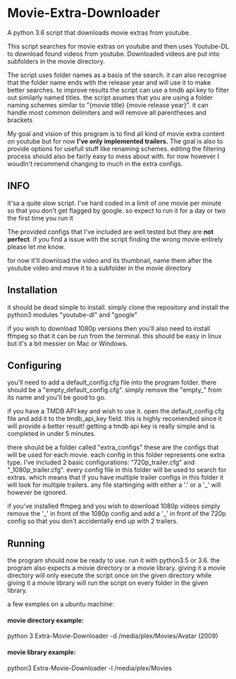 # Movie-Extra-Downloader
A python 3.6 script that downloads movie extras from youtube.

This script searches for movie extras on youtube and then uses Youtube-DL to download found videos from youtube. 
Downloaded videos are put into subfolders in the movie directory.

The script uses folder names as a basis of the search. it can also recognise that the folder name ends with the release
year and will use it to make better searches. to improve results the script can use a tmdb api key to filter out
similarly named titles. the script asumes that you are using a folder naming schemes similar to
"{movie title} {movie release year}". it can handle most common delimiters and will remove all parentheses and brackets 

My goal and vision of this program is to find all kind of movie extra content on youtube but for now **I've only implemented 
trailers.** The goal is also to provide options for usefull stuff like renaming schemes. editing the filtering process
should also be fairly easy to mess about with. for now however I woudln't recommend changing to much in the extra configs.

## INFO

it'sa a quite slow script. I've hard coded in a limit of one movie per minute so that you don't get flagged by google.
so expect to run it for a day or two the first time you run it

The provided configs that I've included are well tested but they are **not perfect**. if you find a issue with the script 
finding the wrong movie entirely please let me know.

for now it'll download the video and its thumbnail, name them after the youtube video and move it to a subfolder in the 
movie directory



## Installation

it should be dead simple to install. simply clone the repository and install the python3 modules "youtube-dl" and "google"

if you wish to download 1080p versions then you'll also need to install ffmpeg so that it can be run from the terminal. 
this should be easy in linux but it's a bit messier on Mac or Windows.

## Configuring

you'll need to add a default_config.cfg file into the program folder. there should be a "empty_default_config.cfg".
simply remove the "empty_" from its name and you'll be good to go.

if you have a TMDB API key and wish to use it. open the default_config.cfg file and add it to the tmdb_api_key field. 
this is highly recomended since it will provide a better result! 
getting a tmdb api key is really simple and is completed in under 5 minutes. 

 
there should be a folder called "extra_configs" these are the configs that will be used for each movie. each config in 
this folder represents one extra type. I've included 2 basic configurations: "720p_trailer.cfg" and "_1080p_trailer.cfg".
every config file in this folder will be used to search for extras. which means that if you have multiple trailer configs in 
this folder it will look for multiple trailers. any file startinging with either a '.' or a '\_' will however be ignored.

if you've installed ffmpeg and you wish to download 1080p videos simply remove the '_' in front of the 1080p config and 
add a '\_' in front of the 720p config so that you don't accidentally end up with 2 trailers.

## Running

the program should now be ready to use. run it with python3.5 or 3.6. the program also expects a movie directory
or a movie library. 
giving it a movie directory will only execute the script once on the given directory while giving it a movie library will
run the script on every folder in the given library.

a few exmples on a ubuntu machine:

#### movie directory example:

python 3 Extra-Movie-Downloader -d /media/plex/Movies/Avatar (2009)

#### movie library example:

python3 Extra-Movie-Downloader -l /media/plex/Movies
 



